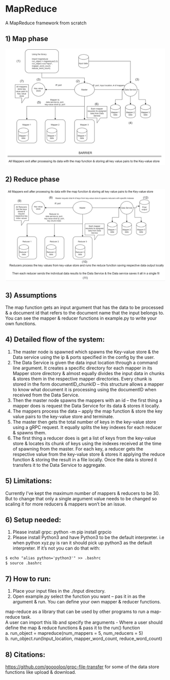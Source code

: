 # MapReduce
A MapReduce framework from scratch

## 1) Map phase
![alt text](https://github.com/Invictus17/MapReduce/blob/main/Map%20phase.PNG)

## 2) Reduce phase
![alt text](https://github.com/Invictus17/MapReduce/blob/main/Reduce%20phase.PNG)

## 3) Assumptions
The map function gets an input argument that has the data to be processed & a document id that refers to the document name that the input belongs to. You can see the mapper & reducer functions in example.py to write your own functions.

## 4) Detailed flow of the system:

1)	The master node is spawned which spawns the Key-value store & the Data service using the ip & ports specified in the config by the user.
2)	The Data Service is given the data input location through a command line argument. It creates a specific directory for each mapper in its Mapper store directory & almost equally divides the input data in chunks & stores them in the respective mapper directories. Every chunk is stored in the form documentID_chunkID – this structure allows a mapper to know what document it is processing using the documentID when received from the Data Service.
3)	Then the master node spawns the mappers with an id – the first thing a mapper does is request the Data Service for its data & stores it locally.
4)	The mappers process the data – apply the map function & store the key value pairs to the key-value store and terminate.
5)	The master then gets the total number of keys in the key-value store using a gRPC request. It equally splits the key indexes for each reducer & spawns them.
6)	The first thing a reducer does is get a list of keys from the key-value store & locates its chunk of keys using the indexes received at the time of spawning from the master. For each key, a reducer gets the respective value from the key-value store & stores it applying the reduce function & storing the result in a file locally. Once the data is stored it transfers it to the Data Service to aggregate.

## 5) Limitations:
Currently I’ve kept the maximum number of mappers & reducers to be 30. But to change that only a single argument value needs to be changed so scaling it for more reducers & mappers won’t be an issue.

## 6) Setup needed:
1)	Please install grpc: python -m pip install grpcio
2)	Please install Python3 and have Python3 to be the default interpreter. i.e when python xyz.py is ran it should pick up python3 as the default interpreter. If it’s not you can do that with:
```
$ echo "alias python='python3'" >> .bashrc
$ source .bashrc
```

## 7) How to run:
1)	Place your input files in the ./Input directory.
2)	 Open example.py select the function you want – pas it in as the argument & run. You can define your own mapper & reducer functions.

map-reduce as a library that can be used by other programs to run a map-reduce task.  
A user can import this lib and specify the arguments - Where a user should define the map & reduce functions & pass it to the run() function  
a.	run_object = mapreduce(num_mappers = 5, num_reducers = 5)  
b.	run_object.run(Input_location, mapper_word_count, reduce_word_count)  

## 8) Citations:
https://github.com/gooooloo/grpc-file-transfer for some of the data store functions like upload & download.
